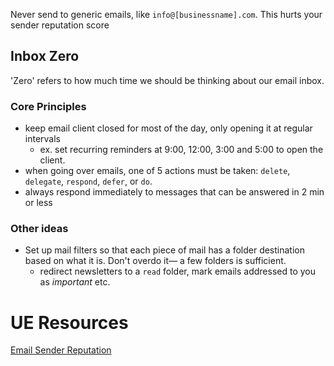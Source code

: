 
Never send to generic emails, like `info@[businessname].com`. This hurts your sender reputation score

## Inbox Zero
'Zero' refers to how much time we should be thinking about our email inbox.

### Core Principles
- keep email client closed for most of the day, only opening it at regular intervals
	- ex. set recurring reminders at 9:00, 12:00, 3:00 and 5:00 to open the client.
- when going over emails, one of 5 actions must be taken: `delete`, `delegate`, `respond`, `defer`, or `do`.
- always respond immediately to messages that can be answered in 2 min or less

### Other ideas
- Set up mail filters so that each piece of mail has a folder destination based on what it is. Don't overdo it— a few folders is sufficient.
	- redirect newsletters to a `read` folder, mark emails addressed to you as *important* etc.

# UE Resources
[Email Sender Reputation](https://www.sparkpost.com/resources/email-explained/email-sender-reputation/)

